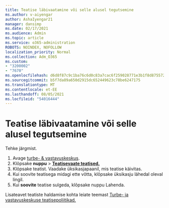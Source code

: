 ```yaml
---
title: Teatise läbivaatamine või selle alusel tegutsemine
ms.author: v-aiyengar
author: AshaIyengar21
manager: dansimp
ms.date: 02/17/2021
ms.audience: Admin
ms.topic: article
ms.service: o365-administration
ROBOTS: NOINDEX, NOFOLLOW
localization_priority: Normal
ms.collection: Adm_O365
ms.custom:
- "3200002"
- "7670"
ms.openlocfilehash: d6d8f87c9c1ba76c6d0c83a7cac6f259028771e3b1f8d8755729381f79f5b342
ms.sourcegitcommit: b5f7da89a650d2915dc652449623c78be6247175
ms.translationtype: MT
ms.contentlocale: et-EE
ms.lasthandoff: 08/05/2021
ms.locfileid: "54016444"
---
```

# <a name="review-or-act-on-an-alert"></a>Teatise läbivaatamine või selle alusel tegutsemine

Tehke järgmist.

1. Avage [turbe- & vastavuskeskus](https://go.microsoft.com/fwlink/p/?linkid=2077143).
1. Klõpsake **nuppu**  >  **[Teatisevaate teatised.](https://go.microsoft.com/fwlink/?linkid=2103301)**
1. Klõpsake teatist. Vaadake üksikasjapaanil, mis teatise käivitas.
1. Kui soovite teatisega midagi ette võtta, klõpsake üksikasju lähedal oleval lingil.
1. Kui **soovite** teatise sulgeda, klõpsake nuppu Lahenda.

Lisateavet teatiste haldamise kohta leiate teemast [Turbe- ja vastavuskeskuse teatisepoliitikad.](https://go.microsoft.com/fwlink/?linkid=2103211)

